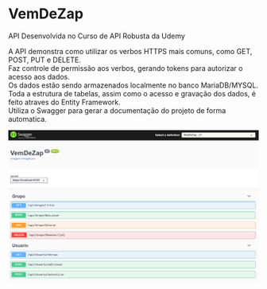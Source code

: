 # VemDeZap
API Desenvolvida no Curso de API Robusta da Udemy


A API demonstra como utilizar os verbos HTTPS mais comuns, como GET, POST, PUT e DELETE. <br>
Faz controle de permissão aos verbos, gerando tokens para autorizar o acesso aos dados. <br>
Os dados estão sendo armazenados localmente no banco MariaDB/MYSQL. Toda a estrutura de tabelas, assim como o acesso e gravação dos dados, é feito atraves do Entity Framework. <br>
Utiliza o Swagger para gerar a documentação do projeto de forma automatica. <br>



![VemDeZap](https://github.com/GiovaniDaSilva/VemDeZap/blob/main/vem%20de%20zap%20Swagger.PNG)

